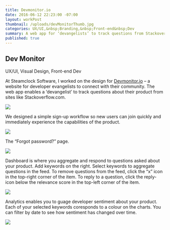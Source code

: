 ```yaml
---
title: Devmonitor.io
date: 2016-06-12 22:23:00 -07:00
layout: workPost
thumbnail: /uploads/devMonitorThumb.jpg
categories: UX/UI,&nbsp;Branding,&nbsp;Front-end&nbsp;Dev
summary: A web app for ‘devangelists’ to track questions from Stackoverflow.
published: true
---
```

<article>
	<div class="vh-100 dt w-100 bg-black pt5 pb6 bb b--black-10" style="background:url(/uploads/devMonitorCover.jpg) no-repeat center; background-size: cover;">
    	<div class="dtc v-mid">
      		<h1 class="fl f1 f-subheadline-l measure lh-title fw7 mb0 bg-white pt1 pb2 pr2 pl4 pr4-l shadow-2">Dev Monitor</h1>
      		<p class="fl cl measure f5 lh-copy i bg-white pv0 pr2 pl4 shadow-2">UX/UI, Visual Design, Front-end Dev</p>
    	</div>
	</div>

<div class="cf">
    <div class="fl w-100 w-40-l f5 f4-ns f4-l lh-copy">
    	<p class="pa3 pa4-ns mv0">At Steamclock Software, I worked on the design for <a href="http://www.wipfactory.com/blog/2016/4/1/from-the-devmonitor-what-do-stack-overflows-survey-results-say-to-dev-programs" target="_blank">Devmonitor.io</a> – a website for developer evangelists to connect with their community. The web app enables a ‘devangelist’ to track questions about their product from sites like Stackoverflow.com.</p>
	</div>
	<div class="fl w-100 w-60-l pr4-l">
		<img class="w-100 mt4-l ba b--black-10" src="/uploads/devMonitor1.jpg"/>
	</div>
</div>

<div class="cf">
    <div class="fl w-100 w-40-l f5 f4-ns f4-l lh-copy">
    	<p class="pa3 pa4-ns mv0">We designed a simple sign-up workflow so new users can join quickly and immediately experience the capabilities of the product.</p>
	</div>
	<div class="fl w-100 w-60-l pr4-l">
		<img class="w-100 mt4-l ba b--black-10" src="/uploads/devMonitor2.jpg"/>
	</div>
</div>

<div class="cf">
    <div class="fl w-100 w-40-l f5 f4-ns f4-l lh-copy">
    	<p class="pa3 pa4-ns mv0">The “Forgot password?” page.</p>
	</div>
	<div class="fl w-100 w-60-l pr4-l">
		<img class="w-100 mt4-l ba b--black-10" src="/uploads/devMonitor3.jpg"/>
	</div>
</div>

<div class="cf">
    <div class="fl w-100 w-40-l f5 f4-ns f4-l lh-copy">
    	<p class="pa3 pa4-ns mv0">Dashboard is where you aggregate and respond to questions asked about your product. Add keywords on the right. Select keywords to aggregate questions in the feed. To remove questions from the feed, click the “x” icon in the top-right corner of the item. To reply to a question, click the reply-icon below the relevance score in the top-left corner of the item.</p>
	</div>
	<div class="fl w-100 w-60-l pr4-l">
		<img class="w-100 mt4-l ba b--black-10" src="/uploads/devMonitor4.jpg"/>
	</div>
</div>

<div class="cf mb4">
    <div class="fl w-100 w-40-l f5 f4-ns f4-l lh-copy">
    	<p class="pa3 pa4-ns mv0">Analytics enables you to guage developer sentiment about your product. Each of your selected keywords coresponds to a colour on the charts. You can filter by date to see how sentiment has changed over time.</p>
	</div>
	<div class="fl w-100 w-60-l pr4-l">
		<img class="w-100 mt4-l ba b--black-10" src="/uploads/devMonitor5.jpg"/>
	</div>
</div>
</article>